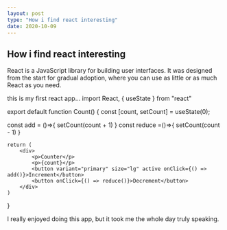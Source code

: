 ```yaml
---
layout: post
type: "How i find react interesting"
date: 2020-10-09
---
```


## How i find react interesting

React is a JavaScript library for building user interfaces.
It  was designed from the start for gradual adoption, where you can use as little or as much React as you need.

this is my first react app...
import React, { useState } from "react"

export default function Count() {
    const [count, setCount] = useState(0);

   const  add = ()=>{
        setCount(count + 1)
    }
    const reduce =()=>{
        setCount(count - 1)
    }

    return (
        <div>
            <p>Counter</p>
            <p>{count}</p>
            <button variant="primary" size="lg" active onClick={() => add()}>Increment</button>
            <button onClick={() => reduce()}>Decrement</button>
        </div>
    )
}

I really enjoyed doing this app, but it took me the whole day truly speaking.

